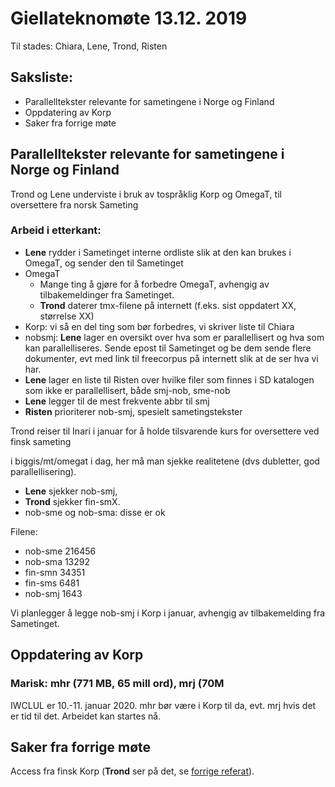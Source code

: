 # Giellateknomøte 13.12. 2019

Til stades: Chiara, Lene, Trond, Risten

## Saksliste:

* Parallelltekster relevante for sametingene i Norge og Finland
* Oppdatering av Korp
* Saker fra forrige møte

##  Parallelltekster relevante for sametingene i Norge og Finland

Trond og Lene underviste i bruk av tospråklig Korp og OmegaT, til oversettere fra norsk Sameting

### Arbeid i etterkant:
* **Lene** rydder i Sametinget interne ordliste slik at den kan brukes i OmegaT, og sender den til Sametinget
* OmegaT
    - Mange ting å gjøre for å forbedre OmegaT, avhengig av tilbakemeldinger fra Sametinget.
    - **Trond** daterer tmx-filene på internett (f.eks. sist oppdatert XX, størrelse XX)
* Korp: vi så en del ting som bør forbedres, vi skriver liste til Chiara
* nobsmj: **Lene** lager en oversikt over hva som er parallellisert og hva som kan parallelliseres. Sende epost til Sametinget og be dem sende flere dokumenter, evt med link til freecorpus på internett slik at de ser hva vi har.
* **Lene** lager en liste til Risten over hvilke filer som finnes i SD katalogen som ikke er parallellisert, både smj-nob, sme-nob
* **Lene** legger til de mest frekvente abbr til smj
* **Risten** prioriterer nob-smj, spesielt sametingstekster

Trond reiser til Inari i januar for å holde tilsvarende kurs for oversettere ved finsk sameting

<tu> i biggis/mt/omegat i dag, her må man sjekke realitetene (dvs dubletter, god parallellisering). 
* **Lene** sjekker nob-smj, 
* **Trond** sjekker fin-smX. 
* nob-sme og nob-sma: disse er ok

Filene:
* nob-sme 216456
* nob-sma  13292
* fin-smn  34351
* fin-sms   6481
* nob-smj   1643

Vi planlegger å legge nob-smj i Korp i januar, avhengig av tilbakemelding fra Sametinget.

##  Oppdatering av Korp

### Marisk: mhr (771 MB, 65 mill ord), mrj (70M

IWCLUL er 10.-11. januar 2020. mhr bør være i Korp til da, evt. mrj hvis det er tid til det.
Arbeidet kan startes nå.

## Saker fra forrige møte

Access fra finsk Korp (**Trond** ser på det, se [forrige referat](https://giellalt.uit.no/admin/giellatekno/191120.html)).
